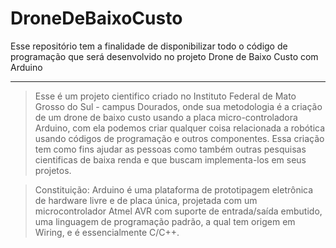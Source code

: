 # DroneDeBaixoCusto
Esse repositório tem a finalidade de disponibilizar todo o código de programação que será desenvolvido no projeto Drone de Baixo Custo com Arduino 

---

> Esse é um projeto cientifico criado no Instituto Federal de Mato Grosso do Sul - campus Dourados, onde sua metodologia é a criação de um drone de baixo custo usando a placa micro-controladora Arduino, com ela podemos criar qualquer coisa relacionada a robótica usando códigos de programação e outros componentes. Essa criação tem como fins ajudar as pessoas como também outras pesquisas cientificas de baixa renda e que buscam implementa-los em seus projetos.
         
> Constituição: Arduino é uma plataforma de prototipagem eletrônica de hardware livre e de placa única, projetada com um microcontrolador Atmel AVR com suporte de entrada/saída embutido, uma linguagem de programação padrão, a qual tem origem em Wiring, e é essencialmente C/C++.
